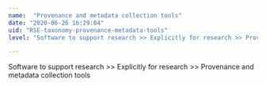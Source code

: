 ```yaml
---
name:  "Provenance and metadata collection tools"
date: "2020-06-26 16:29:04"
uid: "RSE-taxonomy-provenance-metadata-tools"
level: "Software to support research >> Explicitly for research >> Provenance and metadata collection tools"

---
```


Software to support research >> Explicitly for research >> Provenance and metadata collection tools